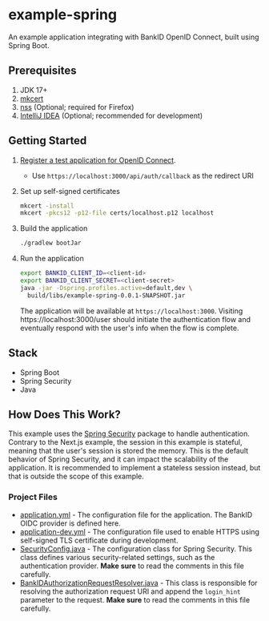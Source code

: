 # example-spring

An example application integrating with BankID OpenID Connect, built using Spring Boot.

## Prerequisites

1. JDK 17+
2. [mkcert](https://github.com/FiloSottile/mkcert)
3. [nss](https://developer.mozilla.org/en-US/docs/Mozilla/Projects/NSS) (Optional; required for Firefox)
4. [IntelliJ IDEA](https://www.jetbrains.com/idea/) (Optional; recommended for development)

## Getting Started

1. [Register a test application for OpenID Connect](https://developer.bankid.no/bankid-with-biometrics/testing/).
    * Use `https://localhost:3000/api/auth/callback` as the redirect URI

2. Set up self-signed certificates
    ```bash
    mkcert -install
    mkcert -pkcs12 -p12-file certs/localhost.p12 localhost
    ```

3. Build the application
    ```bash
    ./gradlew bootJar
    ```

4. Run the application
   ```bash
   export BANKID_CLIENT_ID=<client-id>
   export BANKID_CLIENT_SECRET=<client-secret>
   java -jar -Dspring.profiles.active=default,dev \
     build/libs/example-spring-0.0.1-SNAPSHOT.jar
   ```
   The application will be available at `https://localhost:3000`.
   Visiting https://localhost:3000/user should initiate the authentication flow and eventually respond with the user's
   info when the flow is complete.

## Stack

- Spring Boot
- Spring Security
- Java

## How Does This Work?

This example uses the [Spring Security](https://spring.io/projects/spring-security) package to handle authentication.
Contrary to the Next.js example, the session in this example is stateful, meaning that the user's session is stored the
memory. This is the default behavior of Spring Security, and it can impact the scalability of the application. It is
recommended to implement a stateless session instead, but that is outside the scope of this example.

### Project Files

- [application.yml](src/main/resources/application.yml) - The configuration file for the application. The BankID OIDC
  provider is defined here.
- [application-dev.yml](src/main/resources/application-dev.yml) - The configuration file used to enable HTTPS using
  self-signed TLS certificate during development.
- [SecurityConfig.java](src/main/java/no/bankid/example/security/SecurityConfig.java) - The configuration class for
  Spring Security. This class defines various security-related settings, such as the authentication provider. **Make
  sure** to read the comments in this file carefully.
- [BankIDAuthorizationRequestResolver.java](src/main/java/no/bankid/example/security/BankIDAuthorizationRequestResolver.java) -
  This class is responsible for resolving the authorization request URI and append the `login_hint` parameter to the
  request. **Make sure** to read the comments in this file carefully.
